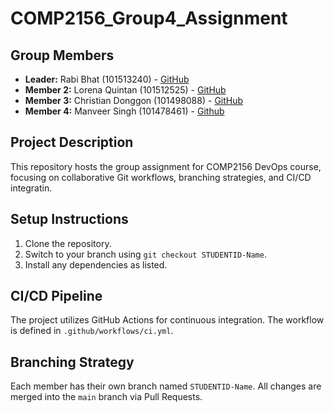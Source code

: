 
# COMP2156_Group4_Assignment

## Group Members
- **Leader:** Rabi Bhat (101513240) - [GitHub](https://github.com/itsrabinbhat)
- **Member 2:** Lorena Quintan (101512525) - [GitHub](https://github.com/lorenaquintan)
- **Member 3:** Christian Donggon (101498088) - [GitHub](https://github.com/Christian17-tech)
- **Member 4:** Manveer Singh (101478461) - [Github](https://github.com/manveersingh28)

## Project Description
This repository hosts the group assignment for COMP2156 DevOps course, focusing on collaborative Git workflows, branching strategies, and CI/CD integratin.

## Setup Instructions
1. Clone the repository. 
2. Switch to your branch using `git checkout STUDENTID-Name`. 
3. Install any dependencies as listed.

## CI/CD Pipeline 
The project utilizes GitHub Actions for continuous integration. The workflow is defined 
in `.github/workflows/ci.yml`. 

## Branching Strategy 
Each member has their own branch named `STUDENTID-Name`. All changes are 
merged into the `main` branch via Pull Requests. 
